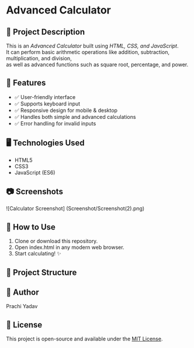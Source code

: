# Advanced Calculator

## 📌 Project Description

This is an _Advanced Calculator_ built using _HTML, CSS, and JavaScript_.  
It can perform basic arithmetic operations like addition, subtraction, multiplication, and division,  
as well as advanced functions such as square root, percentage, and power.

## 🎯 Features

- ✅ User-friendly interface
- ✅ Supports keyboard input
- ✅ Responsive design for mobile & desktop
- ✅ Handles both simple and advanced calculations
- ✅ Error handling for invalid inputs

## 🖥️ Technologies Used

- HTML5
- CSS3
- JavaScript (ES6)

## 📷 Screenshots

![Calculator Screenshot] (Screenshot/Screenshot(2).png)

## 🚀 How to Use

1. Clone or download this repository.
2. Open index.html in any modern web browser.
3. Start calculating! ✨

## 📂 Project Structure

## 📝 Author

Prachi Yadav

## 📄 License

This project is open-source and available under the [MIT License](LICENSE).
